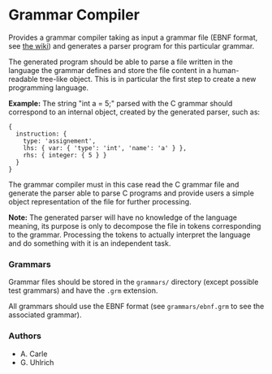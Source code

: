 # Grammar Compiler

Provides a grammar compiler taking as input a grammar file (EBNF format, see 
[the wiki](https://en.wikipedia.org/wiki/Extended_Backus%E2%80%93Naur_form))
and generates a parser program for this particular grammar.

The generated program should be able to parse a file written in the language
the grammar defines and store the file content in a human-readable tree-like
object. This is in particular the first step to create a new programming
language.

**Example:** The string "int a = 5;" parsed with the C grammar should 
correspond to an internal object, created by the generated parser, such as:
```
{
  instruction: {
    type: 'assignement',
    lhs: { var: { 'type': 'int', 'name': 'a' } },
    rhs: { integer: { 5 } }
  }
}
```
The grammar compiler must in this case read the C grammar file and generate
the parser able to parse C programs and provide users a simple object 
representation of the file for further processing.

**Note:** The generated parser will have no knowledge of the language meaning,
its purpose is only to decompose the file in tokens corresponding to the 
grammar. Processing the tokens to actually interpret the language and do 
something with it is an independent task.

### Grammars

Grammar files should be stored in the `grammars/` directory (except possible
test grammars) and have the `.grm` extension.

All grammars should use the EBNF format (see `grammars/ebnf.grm` to see
the associated grammar).


### Authors

- A. Carle
- G. Uhlrich
